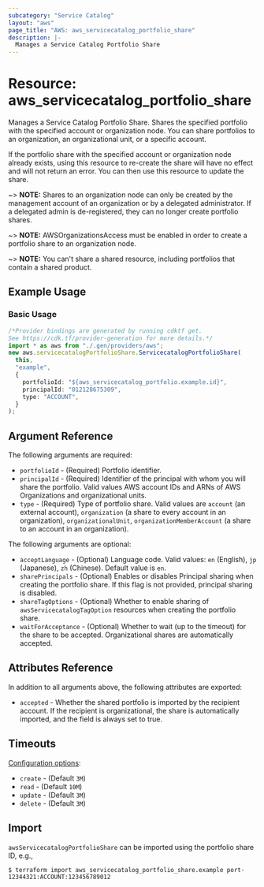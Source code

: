 ```yaml
---
subcategory: "Service Catalog"
layout: "aws"
page_title: "AWS: aws_servicecatalog_portfolio_share"
description: |-
  Manages a Service Catalog Portfolio Share
---
```


# Resource: aws\_servicecatalog\_portfolio\_share

Manages a Service Catalog Portfolio Share. Shares the specified portfolio with the specified account or organization node. You can share portfolios to an organization, an organizational unit, or a specific account.

If the portfolio share with the specified account or organization node already exists, using this resource to re-create the share will have no effect and will not return an error. You can then use this resource to update the share.

\~> **NOTE:** Shares to an organization node can only be created by the management account of an organization or by a delegated administrator. If a delegated admin is de-registered, they can no longer create portfolio shares.

\~> **NOTE:** AWSOrganizationsAccess must be enabled in order to create a portfolio share to an organization node.

\~> **NOTE:** You can't share a shared resource, including portfolios that contain a shared product.

## Example Usage

### Basic Usage

```typescript
/*Provider bindings are generated by running cdktf get.
See https://cdk.tf/provider-generation for more details.*/
import * as aws from "./.gen/providers/aws";
new aws.servicecatalogPortfolioShare.ServicecatalogPortfolioShare(
  this,
  "example",
  {
    portfolioId: "${aws_servicecatalog_portfolio.example.id}",
    principalId: "012128675309",
    type: "ACCOUNT",
  }
);

```

## Argument Reference

The following arguments are required:

* `portfolioId` - (Required) Portfolio identifier.
* `principalId` - (Required) Identifier of the principal with whom you will share the portfolio. Valid values AWS account IDs and ARNs of AWS Organizations and organizational units.
* `type` - (Required) Type of portfolio share. Valid values are `account` (an external account), `organization` (a share to every account in an organization), `organizationalUnit`, `organizationMemberAccount` (a share to an account in an organization).

The following arguments are optional:

* `acceptLanguage` - (Optional) Language code. Valid values: `en` (English), `jp` (Japanese), `zh` (Chinese). Default value is `en`.
* `sharePrincipals` - (Optional) Enables or disables Principal sharing when creating the portfolio share. If this flag is not provided, principal sharing is disabled.
* `shareTagOptions` - (Optional) Whether to enable sharing of `awsServicecatalogTagOption` resources when creating the portfolio share.
* `waitForAcceptance` - (Optional) Whether to wait (up to the timeout) for the share to be accepted. Organizational shares are automatically accepted.

## Attributes Reference

In addition to all arguments above, the following attributes are exported:

* `accepted` - Whether the shared portfolio is imported by the recipient account. If the recipient is organizational, the share is automatically imported, and the field is always set to true.

## Timeouts

[Configuration options](https://developer.hashicorp.com/terraform/language/resources/syntax#operation-timeouts):

* `create` - (Default `3M`)
* `read` - (Default `10M`)
* `update` - (Default `3M`)
* `delete` - (Default `3M`)

## Import

`awsServicecatalogPortfolioShare` can be imported using the portfolio share ID, e.g.,

```console
$ terraform import aws_servicecatalog_portfolio_share.example port-12344321:ACCOUNT:123456789012
```
